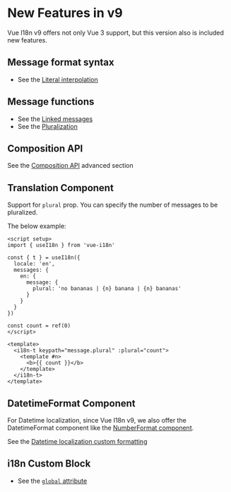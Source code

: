 # New Features in v9

Vue I18n v9 offers not only Vue 3 support, but this version also is included new features.

## Message format syntax

- See the [Literal interpolation](../essentials/syntax#literal-interpolation)

## Message functions

- See the [Linked messages](../advanced/function#linked-messages)
- See the [Pluralization](../advanced/function#pluralization)

## Composition API

See the [Composition API](../advanced/composition) advanced section

## Translation Component

Support for `plural` prop.
You can specify the number of messages to be pluralized.

The below example:

```vue
<script setup>
import { useI18n } from 'vue-i18n'

const { t } = useI18n({
  locale: 'en',
  messages: {
    en: {
      message: {
        plural: 'no bananas | {n} banana | {n} bananas'
      }
    }
  }
})

const count = ref(0)
</script>

<template>
  <i18n-t keypath="message.plural" :plural="count">
    <template #n>
      <b>{{ count }}</b>
    </template>
  </i18n-t>
</template>
```

## DatetimeFormat Component

For Datetime localization, since Vue I18n v9, we also offer the DatetimeFormat component like the [NumberFormat component](../essentials/number#custom-formatting).

See the [Datetime localization custom formatting](../essentials/datetime#custom-formatting)

## i18n Custom Block

- See the [`global` attribute](../advanced/sfc#define-locale-messages-for-global-scope)
